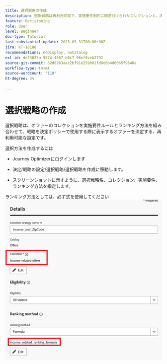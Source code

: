 ```yaml
---
title: 選択戦略の作成
description: 選択戦略は再利用可能で、実施要件制約に関連付けられたコレクションと、決定ポリシーで選択されたときに表示されるオファーを決定するためのランキング方法で構成されます。
feature: Decisioning
role: User
level: Beginner
doc-type: Tutorial
last-substantial-update: 2025-05-31T00:00:00Z
jira: KT-18188
recommendations: noDisplay, noCatalog
exl-id: de73025a-5574-4567-b0c7-96ef0ceb2792
source-git-commit: 82d82b3aac2bf91e259b01fd8c6b4d6065f9640a
workflow-type: tm+mt
source-wordcount: '119'
ht-degree: 3%

---
```


# 選択戦略の作成

選択戦略は、オファーのコレクションを実施要件ルールとランキング方法を組み合わせて、戦略を決定ポリシーで使用する際に表示するオファーを決定する、再利用可能な設定です。

選択方法を作成するには

* Journey Optimizerにログインします

* 決定/戦略の設定/選択戦略/選択戦略を作成に移動します。

* スクリーンショットに示すように、選択戦略名、コレクション、実施要件、ランキング方法を指定します。


ランキング方法としては、必ず式を使用してください
![ 選択戦略 ](assets/selection-strategy.png)
